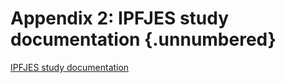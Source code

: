 # Appendix 2: IPFJES study documentation {.unnumbered}

<!-- 
This could include extra figures or raw data
-->

[IPFJES study documentation](https://github.com/drcjar/ipfjes/)

